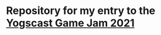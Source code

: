# Repository for my entry to the [Yogscast Game Jam 2021](https://itch.io/jam/yogscast-game-jam-2021)
